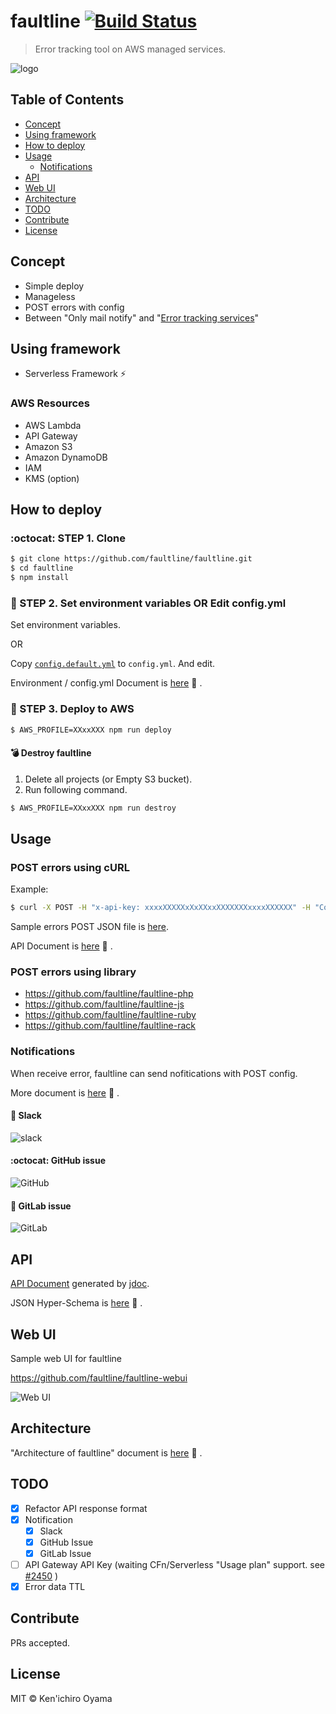 # faultline [![Build Status](https://travis-ci.org/faultline/faultline.svg?branch=master)](https://travis-ci.org/faultline/faultline)

> Error tracking tool on AWS managed services.

![logo](https://faultline.github.io/faultline/faultline.png)

## Table of Contents

- [Concept](#concept)
- [Using framework](#using-framework)
- [How to deploy](#how-to-deploy)
- [Usage](#usage)
    - [Notifications](#notifications)
- [API](#api)
- [Web UI](#web-ui)
- [Architecture](#architecture)
- [TODO](#todo)
- [Contribute](#contribute)
- [License](#license)

## Concept

- Simple deploy
- Manageless
- POST errors with config
- Between "Only mail notify" and "[Error tracking services](https://www.google.co.jp/search?q=error%20tracking%20service)"

## Using framework

- Serverless Framework :zap:

### AWS Resources

- AWS Lambda
- API Gateway
- Amazon S3
- Amazon DynamoDB
- IAM
- KMS (option)

## How to deploy

### :octocat: STEP 1. Clone

```sh
$ git clone https://github.com/faultline/faultline.git
$ cd faultline
$ npm install
```

### :pencil: STEP 2. Set environment variables OR Edit config.yml

Set environment variables.

OR

Copy [`config.default.yml`](config.default.yml) to `config.yml`. And edit.

Environment / config.yml Document is [here](docs/env.md) :book: .

### :rocket: STEP 3. Deploy to AWS

```sh
$ AWS_PROFILE=XXxxXXX npm run deploy
```

#### :bomb: Destroy faultline

1. Delete all projects (or Empty S3 bucket).
2. Run following command.

```sh
$ AWS_PROFILE=XXxxXXX npm run destroy
```

## Usage

### POST errors using cURL

Example:

```sh
$ curl -X POST -H "x-api-key: xxxxXXXXXxXxXXxxXXXXXXXxxxxXXXXXX" -H "Content-Type: application/json" -d @sample-errors.json https://xxxxxxxxx.execute-api.ap-northeast-1.amazonaws.com/v0/projects/sample-project/errors
```

Sample errors POST JSON file is [here](sample-errors.json).

API Document is [here](docs/api.md) :book: .

### POST errors using library

- https://github.com/faultline/faultline-php
- https://github.com/faultline/faultline-js
- https://github.com/faultline/faultline-ruby
- https://github.com/faultline/faultline-rack

### Notifications

When receive error, faultline can send nofitications with POST config.

More document is [here](docs/notifications.md) :book: .

#### :speech_balloon: Slack

![slack](docs/slack.png)

#### :octocat: GitHub issue

![GitHub](docs/github.png)

#### :large_orange_diamond: GitLab issue

![GitLab](docs/gitlab.png)

## API

[API Document](docs/api.md) generated by [jdoc](https://github.com/r7kamura/jdoc).

JSON Hyper-Schema is [here](schema.json) :book: .

## Web UI

Sample web UI for faultline

https://github.com/faultline/faultline-webui

![Web UI](docs/webui.png)

## Architecture

"Architecture of faultline" document is [here](docs/architecture.md) :book: .

## TODO

- [x] Refactor API response format
- [x] Notification
    - [x] Slack
    - [x] GitHub Issue
    - [x] GitLab Issue
- [ ] API Gateway API Key (waiting CFn/Serverless "Usage plan" support. see [#2450](https://github.com/serverless/serverless/issues/2450) )
- [x] Error data TTL

## Contribute

PRs accepted.

## License

MIT © Ken&#39;ichiro Oyama
